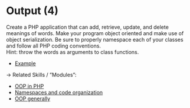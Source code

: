 # Output (4)  
Create a PHP application that can add, retrieve, update, and delete meanings of words.
Make your program object oriented and make use of object serialization. Be sure to properly namespace each of your classes and follow all PHP coding conventions.  
Hint: throw the words as arguments to class functions.
- [Example](https://docs.google.com/document/d/1vRZsAI8BJTq8t0-ewZvtxyT9PviY2LtvSqzlfM00jPY)

 → Related Skills / ”Modules”: <br> 
- [OOP in PHP](www.link.com) 
- [Namespaces and code organization](www.link.com) 
- [OOP generally](www.link.com) 



